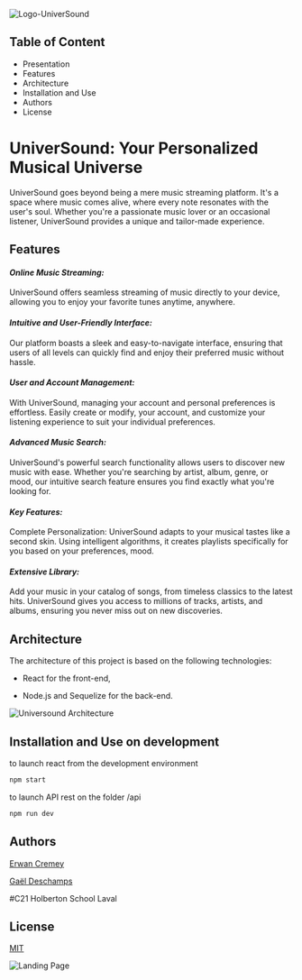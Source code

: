 
![Logo-UniverSound](https://i.ibb.co/Tw3wKD4/logov2-Trans.png)

## Table of Content

- Presentation
- Features
- Architecture
- Installation and Use
- Authors
- License


# UniverSound: Your Personalized Musical Universe

UniverSound goes beyond being a mere music streaming platform. It's a space where music comes alive, where every note resonates with the user's soul. Whether you're a passionate music lover or an occasional listener, UniverSound provides a unique and tailor-made experience.

## Features

#### *Online Music Streaming:*

 UniverSound offers seamless streaming of music directly to your device, allowing you to enjoy your favorite tunes anytime, anywhere.


#### *Intuitive and User-Friendly Interface:*

Our platform boasts a sleek and easy-to-navigate interface, ensuring that users of all levels can quickly find and enjoy their preferred music without hassle.

#### *User and Account Management:*

With UniverSound, managing your account and personal preferences is effortless. Easily create or modify,  your account, and customize your listening experience to suit your individual preferences.

#### *Advanced Music Search:*

 UniverSound's powerful search functionality allows users to discover new music with ease. Whether you're searching by artist, album, genre, or mood, our intuitive search feature ensures you find exactly what you're looking for.

#### *Key Features:*

Complete Personalization: UniverSound adapts to your musical tastes like a second skin. Using intelligent algorithms, it creates playlists specifically for you based on your preferences, mood.

#### *Extensive Library:*

 Add your music in your catalog of songs, from timeless classics to the latest hits. UniverSound gives you access to millions of tracks, artists, and albums, ensuring you never miss out on new discoveries.
## Architecture

 The architecture of this project is based on the following technologies:

- React for the front-end,


- Node.js and Sequelize for the back-end.


![Universound Architecture](https://i.ibb.co/RhV3S2y/Architecture-FLux-Universound-no-deploy-2.jpg)
## Installation and Use on development

to launch react from the development environment
```bash
npm start
```
to launch API rest on the folder /api
```bash
npm run dev
```

## Authors



[Erwan Cremey](https://www.linkedin.com/in/cremey-erwan-b2b014256/)

[Gaël Deschamps](https://www.linkedin.com/in/gdeschampsdev/)

 #C21 Holberton School Laval
## License

[MIT](https://choosealicense.com/licenses/mit/)

![Landing Page](https://universound-144320553.hubspotpagebuilder.eu/universound-landing-page)
